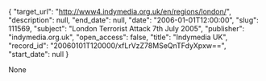 {
  "target_url": "http://www4.indymedia.org.uk/en/regions/london/", 
  "description": null, 
  "end_date": null, 
  "date": "2006-01-01T12:00:00", 
  "slug": 111569, 
  "subject": "London Terrorist Attack 7th July 2005", 
  "publisher": "indymedia.org.uk", 
  "open_access": false, 
  "title": "Indymedia UK", 
  "record_id": "20060101T120000/xfLrVzZ78MSeQnTFdyXpxw==", 
  "start_date": null
}

None